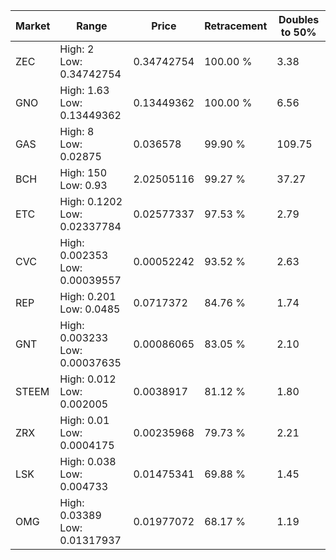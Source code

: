 | Market | Range | Price| Retracement | Doubles to 50% |
| --- | --- | --- | --- | --- |
| ZEC | High: 2<br />Low: 0.34742754 | 0.34742754 | 100.00 % | 3.38 |
| GNO | High: 1.63<br />Low: 0.13449362 | 0.13449362 | 100.00 % | 6.56 |
| GAS | High: 8<br />Low: 0.02875 | 0.036578 | 99.90 % | 109.75 |
| BCH | High: 150<br />Low: 0.93 | 2.02505116 | 99.27 % | 37.27 |
| ETC | High: 0.1202<br />Low: 0.02337784 | 0.02577337 | 97.53 % | 2.79 |
| CVC | High: 0.002353<br />Low: 0.00039557 | 0.00052242 | 93.52 % | 2.63 |
| REP | High: 0.201<br />Low: 0.0485 | 0.0717372 | 84.76 % | 1.74 |
| GNT | High: 0.003233<br />Low: 0.00037635 | 0.00086065 | 83.05 % | 2.10 |
| STEEM | High: 0.012<br />Low: 0.002005 | 0.0038917 | 81.12 % | 1.80 |
| ZRX | High: 0.01<br />Low: 0.0004175 | 0.00235968 | 79.73 % | 2.21 |
| LSK | High: 0.038<br />Low: 0.004733 | 0.01475341 | 69.88 % | 1.45 |
| OMG | High: 0.03389<br />Low: 0.01317937 | 0.01977072 | 68.17 % | 1.19 |

